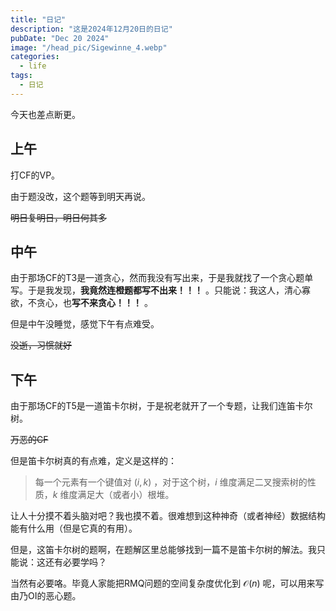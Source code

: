 ```yaml
---
title: "日记"
description: "这是2024年12月20日的日记"
pubDate: "Dec 20 2024"
image: "/head_pic/Sigewinne_4.webp"
categories:
  - life
tags:
  - 日记
---
```


今天也差点断更。

## 上午

打CF的VP。

由于题没改，这个题等到明天再说。

~~明日复明日，明日何其多~~

## 中午

由于那场CF的T3是一道贪心，然而我没有写出来，于是我就找了一个贪心题单写。于是我发现，**我竟然连橙题都写不出来！！！** 。只能说：我这人，清心寡欲，不贪心，也**写不来贪心！！！** 。

但是中午没睡觉，感觉下午有点难受。

~~没逝，习惯就好~~

## 下午

由于那场CF的T5是一道笛卡尔树，于是祝老就开了一个专题，让我们连笛卡尔树。

~~万恶的CF~~

但是笛卡尔树真的有点难，定义是这样的：

> 每一个元素有一个键值对 $(i,k)$ ，对于这个树，$i$ 维度满足二叉搜索树的性质，$k$ 维度满足大（或者小）根堆。

让人十分摸不着头脑对吧？我也摸不着。很难想到这种神奇（或者神经）数据结构能有什么用（但是它真的有用）。

但是，这笛卡尔树的题啊，在题解区里总能够找到一篇不是笛卡尔树的解法。我只能说：这还有必要学吗？

当然有必要咯。毕竟人家能把RMQ问题的空间复杂度优化到 $\mathcal{O}(n)$ 呢，可以用来写由乃OI的恶心题。